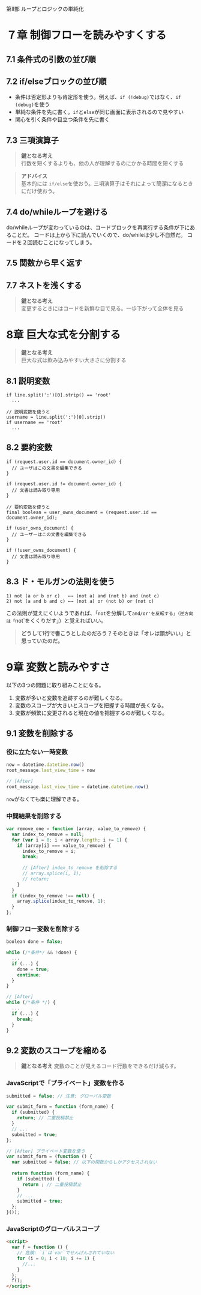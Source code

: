 第II部 ループとロジックの単純化
# ７章 制御フローを読みやすくする
## 7.1 条件式の引数の並び順

## 7.2 if/elseブロックの並び順
- 条件は否定形よりも肯定形を使う。例えば、`if (!debug)`ではなく、`if (debug)`を使う
- 単純な条件を先に書く。`if`と`else`が同じ画面に表示されるので見やすい
- 関心を引く条件や目立つ条件を先に書く

## 7.3 三項演算子

> **鍵となる考え**<br>
> 行数を短くするよりも、他の人が理解するのにかかる時間を短くする

> **アドバイス**<br>
> 基本的には `if/else`を使おう。三項演算子はそれによって簡潔になるときにだけ使おう。

## 7.4 do/whileループを避ける

do/whileループが変わっているのは、コードブロックを再実行する条件が下にあることだ。
コードは上から下に読んでいくので、do/whileは少し不自然だ。
コードを２回読むことになってしまう。

## 7.5 関数から早く返す

## 7.7 ネストを浅くする

> **鍵となる考え**<br>
> 変更するときにはコードを新鮮な目で見る。一歩下がって全体を見る

# 8章 巨大な式を分割する

> **鍵となる考え**<br>
> 巨大な式は飲み込みやすい大きさに分割する

## 8.1 説明変数

```
if line.split(':')[0].strip() == 'root'
  ...

// 説明変数を使うと
username = line.split(':')[0].strip()
if username == 'root'
  ...
```

## 8.2 要約変数

```
if (request.user.id == document.owner_id) {
  // ユーザはこの文書を編集できる
}

if (request.user.id != document.owner_id) {
  // 文書は読み取り専用
}

// 要約変数を使うと
final boolean = user_owns_document = (request.user.id == document.owner_id);

if (user_owns_document) {
  // ユーザーはこの文書を編集できる
}

if (!user_owns_document) {
  // 文書は読み取り専用
}
```

## 8.3 ド・モルガンの法則を使う
```
1) not (a or b or c)   ←→ (not a) and (not b) and (not c)
2) not (a and b and c) ←→ (not a) or (not b) or (not c)
```
この法則が覚えにくいようであれば、「`not`を分解して`and/or'を反転する」（逆方向は「`not`をくくりだす」）と覚えればいい。

> **どうして1行で書こうとしたのだろう？そのときは「オレは頭がいい」と思っていたのだ。**

# 9章 変数と読みやすさ
以下の3つの問題に取り組みことになる。

1. 変数が多いと変数を追跡するのが難しくなる。
2. 変数のスコープが大きいとスコープを把握する時間が長くなる。
3. 変数が頻繁に変更されると現在の値を把握するのが難しくなる。

## 9.1 変数を削除する
### 役に立たない一時変数
```js
now = datetime.datetime.now()
root_message.last_view_time = now

// [After]
root_message.last_view_time = datetime.datetime.now()
```
`now`がなくても楽に理解できる。

### 中間結果を削除する

```js
var remove_one = function (array, value_to_remove) {
  var index_to_remove = null;
  for (var i = 0; i < array.length; i += 1) {
    if (array[i] === value_to_remove) {
      index_to_remove = i;
      break;
      
      // [After] index_to_remove を削除する
      // array.splice(i, 1);
      // return;
    }
  }
  if (index_to_remove !== null) {
    array.splice(index_to_remove, 1);
  }
};
```

### 制御フロー変数を削除する
```js
boolean done = false;

while (/*条件*/ && !done) {
  ...
  if (...) {
    done = true;
    continue;
  }
}

// [After]
while (/*条件 */) {
  ...
  if (...) {
    break;
  }
}
```

## 9.2 変数のスコープを縮める

> **鍵となる考え**
> 変数のことが見えるコード行数をできるだけ減らす。

### JavaScriptで「プライベート」変数を作る
```js
submitted = false; // 注意: グローバル変数

var submit_form = function (form_name) {
  if (submitted) {
    return; // 二重投稿禁止
  }
  // ...
  submitted = true;
};

// [After] プライベート変数を使う
var submit_form = (function () {
  var submitted = false; // 以下の関数からしかアクセスされない
  
  return function (form_name) {
    if (submitted) {
      return ; // 二重投稿禁止
    }
    // ...
    submitted = true;
  };
}());
```

### JavaScriptのグローバルスコープ
```html
<script>
  var f = function () {
    // 危険: `i`は`var`でせんげんされていない
    for (i = 0; i < 10; i += 1) {
      //...
    }
  };
  f();
</script>
```
